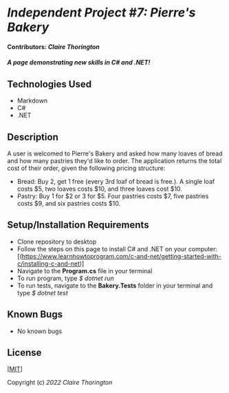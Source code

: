 # _Independent Project #7: Pierre's Bakery_
#### Contributors: _**Claire Thorington**_

#### _A page demonstrating new skills in C# and .NET!_


## Technologies Used

* Markdown
* C#
* .NET

## Description

A user is welcomed to Pierre's Bakery and asked how many loaves of bread and how many pastries they'd like to order. The application returns the total cost of their order, given the following pricing structure:
* Bread: Buy 2, get 1 free (every 3rd loaf of bread is free.). A single loaf costs $5, two loaves costs $10, and three loaves cost $10.
* Pastry: Buy 1 for $2 or 3 for $5. Four pastries costs $7, five pastries costs $9, and six pastries costs $10.

## Setup/Installation Requirements

* Clone repository to desktop
* Follow the steps on this page to install C# and .NET on your computer: [(https://www.learnhowtoprogram.com/c-and-net/getting-started-with-c/installing-c-and-net)]
* Navigate to the __Program.cs__ file in your terminal
* To run program, type _$ dotnet run_
* To run tests, navigate to the __Bakery.Tests__ folder in your terminal and type _$ dotnet test_

## Known Bugs

* No known bugs

## License

[<a href=LICENSE>MIT</a>]

Copyright (c) _2022_ _Claire Thorington_
